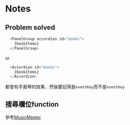 # Notes

## Problem solved
```js
  <PanelGroup accordion id="books">
    {bookItems}
  </PanelGroup>
```
or
```js
  <Accordion id="books">
    {bookItems}
  </Accordion>
```

都會有手風琴的效果，然後要記得是`eventKey`而不是`eventkey`

##

## 搜尋欄位function

參考[MusicMaster](https://github.com/Jiaaa1014/MusicMaster-React)